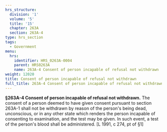 ```yaml
---
hrs_structure:
  division: '1'
  volume: '5'
  title: '15'
  chapter: 263A
  section: 263A-4
type: hrs_section
tags:
  - Government
menu:
  hrs:
    identifier: HRS_0263A-0004
    parent: HRS0263A
    name: 263A-4 Consent of person incapable of refusal not withdrawn
weight: 12020
title: Consent of person incapable of refusal not withdrawn
full_title: 263A-4 Consent of person incapable of refusal not withdrawn
---
```

**§263A-4 Consent of person incapable of refusal not withdrawn.** The consent of a person deemed to have given consent pursuant to section 263A-1 shall not be withdrawn by reason of the person's being dead, unconscious, or in any other state which renders the person incapable of consenting to examination, and the test may be given. In such event, a test of the person's blood shall be administered. [L 1991, c 274, pt of §1]